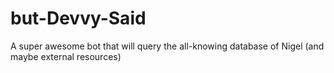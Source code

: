 # but-Devvy-Said
A super awesome bot that will query the all-knowing database of Nigel (and maybe external resources)
